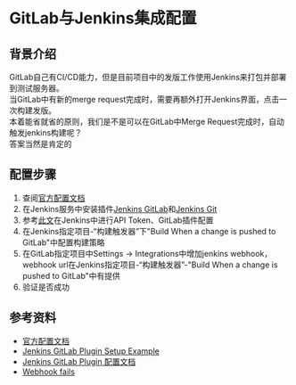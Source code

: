 # GitLab与Jenkins集成配置

## 背景介绍
GitLab自己有CI/CD能力，但是目前项目中的发版工作使用Jenkins来打包并部署到测试服务器。  
当GitLab中有新的merge request完成时，需要再额外打开Jenkins界面，点击一次构建发版。  
本着能省就省的原则，我们是不是可以在GitLab中Merge Request完成时，自动触发jenkins构建呢？  
答案当然是肯定的

## 配置步骤
1. 查阅[官方配置文档](https://docs.gitlab.com/ee/integration/jenkins.html)
2. 在Jenkins服务中安装插件[Jenkins GitLab](https://wiki.jenkins.io/display/JENKINS/GitLab+Plugin)和[Jenkins Git](https://wiki.jenkins.io/display/JENKINS/Git+Plugin)
3. 参考[此文](https://github.com/jenkinsci/gitlab-plugin/wiki/Setup-Example)在Jenkins中进行API Token、GitLab插件配置
4. 在Jenkins指定项目-“构建触发器”下"Build When a change is pushed to GitLab"中配置构建策略
5. 在GitLab指定项目中Settings -> Integrations中增加jenkins webhook，webhook url在Jenkins指定项目-“构建触发器”-"Build When a change is pushed to GitLab"中有提供
6. 验证是否成功

## 参考资料
- [官方配置文档](https://docs.gitlab.com/ee/integration/jenkins.html)
- [Jenkins GitLab Plugin Setup Example](https://github.com/jenkinsci/gitlab-plugin/wiki/Setup-Example)
- [Jenkins GitLab Plugin 配置文档](https://github.com/jenkinsci/gitlab-plugin#global-plugin-configuration)
- [Webhook fails](https://github.com/jenkinsci/gitlab-plugin/issues/375)

